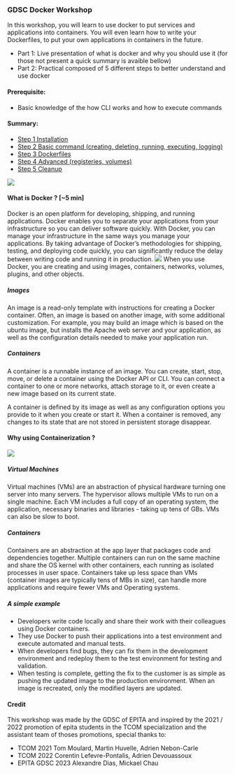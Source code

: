 ### GDSC Docker Workshop

In this workshop, you will learn to use docker to put services and applications into containers. You will even learn how to write your Dockerfiles, to put your own applications in containers in the future.


- Part 1: Live presentation of what is docker and why you should use it (for those not present a quick summary is avaible bellow)
- Part 2: Practical composed of 5 different steps to better understand and use docker

#### Prerequisite:
- Basic knowledge of the how CLI works and how to execute commands

#### Summary:
- [Step 1 Installation](step1-Install/Readme.md)
- [Step 2 Basic command (creating, deleting, running, executing, logging)](step2-Basic/Readme.md)
- [Step 3 Dockerfiles](step3-Dockerfiles/Readme.md)
- [Step 4 Advanced (registeries, volumes)](step4-Advanced/Readme.md)
- [Step 5 Cleanup](step5-Cleanup/Readme.md)

![](https://www.docker.com/sites/default/files/d8/2019-07/vertical-logo-monochromatic.png)

#### What is Docker ? [~5 min]
Docker is an open platform for developing, shipping, and running applications. Docker enables you to separate your applications from your infrastructure so you can deliver software quickly. With Docker, you can manage your infrastructure in the same ways you manage your applications. By taking advantage of Docker’s methodologies for shipping, testing, and deploying code quickly, you can significantly reduce the delay between writing code and running it in production.
![](https://docs.docker.com/engine/images/architecture.svg)
When you use Docker, you are creating and using images, containers, networks, volumes, plugins, and other objects.
##### Images
An image is a read-only template with instructions for creating a Docker container. Often, an image is based on another image, with some additional customization. For example, you may build an image which is based on the ubuntu image, but installs the Apache web server and your application, as well as the configuration details needed to make your application run.

##### Containers
A container is a runnable instance of an image. You can create, start, stop, move, or delete a container using the Docker API or CLI. You can connect a container to one or more networks, attach storage to it, or even create a new image based on its current state.

A container is defined by its image as well as any configuration options you provide to it when you create or start it. When a container is removed, any changes to its state that are not stored in persistent storage disappear.

#### Why using Containerization ?
![](https://images.contentstack.io/v3/assets/blt300387d93dabf50e/bltb6200bc085503718/5e1f209a63d1b6503160c6d5/containers-vs-virtual-machines.jpg)

##### Virtual Machines
Virtual machines (VMs) are an abstraction of physical hardware turning one server into many servers. The hypervisor allows multiple VMs to run on a single machine. Each VM includes a full copy of an operating system, the application, necessary binaries and libraries - taking up tens of GBs. VMs can also be slow to boot.

##### Containers
Containers are an abstraction at the app layer that packages code and dependencies together. Multiple containers can run on the same machine and share the OS kernel with other containers, each running as isolated processes in user space. Containers take up less space than VMs (container images are typically tens of MBs in size), can handle more applications and require fewer VMs and Operating systems.

##### A simple example
- Developers write code locally and share their work with their colleagues using Docker containers.
- They use Docker to push their applications into a test environment and execute automated and manual tests.
- When developers find bugs, they can fix them in the development environment and redeploy them to the test environment for testing and validation.
- When testing is complete, getting the fix to the customer is as simple as pushing the updated image to the production environment. When an image is recreated, only the modified layers are updated.

#### Credit

This workshop was made by the GDSC of EPITA and inspired by the 2021 / 2022 promotion of epita students in the TCOM specialization and the assistant team of thoses promotions, special thanks to:
- TCOM 2021 Tom Moulard, Martin Huvelle, Adrien Nebon-Carle
- TCOM 2022 Corentin Lefevre-Pontalis, Adrien Devouassoux
- EPITA GDSC 2023 Alexandre Dias, Mickael Chau
